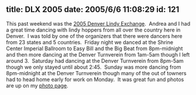 title: DLX 2005
date: 2005/6/6 11:08:29
id: 121
---
This past weekend was the [2005 Denver Lindy Exchange](http://www.denverlindyexchange.com/).  Andrea and I had a great time dancing with lindy hoppers from all over the country here in Denver.  I was told by one of the organizers that there were dancers here from 23 states and 5 countries.  Friday night we danced at the Shrine Center Imperial Ballroom to Easy Bill and the Big Beat from 8pm-midnight and then more dancing at the Denver Turnverein from 1am-5am though I left around 3.  Saturday had dancing at the Denver Turnverein from 8pm-5am though we only stayed until about 2:45.  Sunday was more dancing from 8pm-midnight at the Denver Turnverein though many of the out of towners had to head home early for work on Monday.  It was great fun and photos are up on my [photo page](photo.aspx).